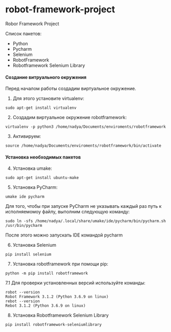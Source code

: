 # robot-framework-project
Robor Framework Project

Список пакетов:
- Python
- Pycharm
- Selenium
- RobotFramework
- Robotframework Selenium Library


#### Создание витруального окружения
Перед началом работы создадим виртуальное окружение. 
1. Для этого установите virtualenv:
```
sudo apt-get install virtualenv
```
2. Создадим виртуальное окружение robotframework:
```
virtualenv -p python3 /home/nadya/Documents/enviroments/robotframework
```
3. Активируем:
```
source /home/nadya/Documents/enviroments/robotframework/bin/activate
```
#### Установка необходимых пакетов
4. Установка umake:
```
sudo apt-get install ubuntu-make
```
5. Установка PyCharm:
```
umake ide pycharm
```
Для того, чтобы при запуске PyCharm не указывать каждый раз путь к исполняемомоу файлу, выполним следующую команду:
```
sudo ln -sfs /home/nadya/.local/share/umake/ide/pycharm/bin/pycharm.sh /usr/bin/pycharm
```
После этого можно запускать IDE командой pycharm

6. Установка Selenium
```
pip install selenium
```
7. Установка robotframework при помощи pip:
```
python -m pip install robotframework
```
7.1 Для проверки установленных версий используйте команды:
```
robot --version
Robot Framework 3.1.2 (Python 3.6.9 on linux)
rebot --version
Rebot 3.1.2 (Python 3.6.9 on linux)
```
8. Установка Robotframework Selenium Library
```
pip install robotframework-seleniumlibrary
```


